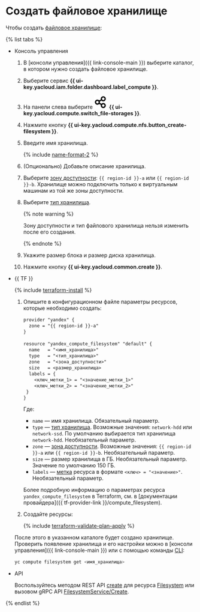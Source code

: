 # Создать файловое хранилище

Чтобы создать [файловое хранилище](../../concepts/filesystem.md):

{% list tabs %}

- Консоль управления

  1. В [консоли управления]({{ link-console-main }}) выберите каталог, в котором нужно создать файловое хранилище.
  1. Выберите сервис **{{ ui-key.yacloud.iam.folder.dashboard.label_compute }}**.
  1. На панели слева выберите ![image](../../../_assets/compute/storage.svg) **{{ ui-key.yacloud.compute.switch_file-storages }}**.
  1. Нажмите кнопку **{{ ui-key.yacloud.compute.nfs.button_create-filesystem }}**.
  1. Введите имя хранилища.
    
     {% include [name-format-2](../../../_includes/name-format-2.md) %}
    
  1. (Опционально) Добавьте описание хранилища.
  1. Выберите [зону доступности](../../../overview/concepts/geo-scope.md): `{{ region-id }}-a` или `{{ region-id }}-b`. Хранилище можно подключить только к виртуальным машинам из той же зоны доступности.
  1. Выберите [тип хранилища](../../concepts/filesystem.md#types).
  
     {% note warning %}
     
     Зону доступности и тип файлового хранилища нельзя изменить после его создания.
     
     {% endnote %}
     
  1. Укажите размер блока и размер диска хранилища.
  1. Нажмите кнопку **{{ ui-key.yacloud.common.create }}**.

- {{ TF }}

  {% include [terraform-install](../../../_includes/terraform-install.md) %}

  1. Опишите в конфигурационном файле параметры ресурсов, которые необходимо создать:

           
      ```
      provider "yandex" {
        zone = "{{ region-id }}-a"
      }

      resource "yandex_compute_filesystem" "default" {
        name   = "<имя_хранилища>"
        type   = "<тип_хранилища>"
        zone   = "<зона_доступности>"
        size   = <размер_хранилища>
        labels = {
          <ключ_метки_1> = "<значение_метки_1>"
          <ключ_метки_2> = "<значение_метки_2>"
       }
      }
      ```



      Где:

      * `name` — имя хранилища. Обязательный параметр.
      * `type` — [тип хранилища](../../concepts/filesystem.md#types). Возможные значения: `network-hdd` или `network-ssd`. По умолчанию выбирается тип хранилища `network-hdd`. Необязательный параметр.
      * `zone` — [зона доступности](../../../overview/concepts/geo-scope.md). Возможные значения: `{{ region-id }}-a` или `{{ region-id }}-b`. Необязательный параметр.
      * `size` — размер хранилища в ГБ. Необязательный параметр. Значение по умолчанию 150 ГБ.
      * `labels` — [метка](../../../resource-manager/concepts/labels.md) ресурса в формате `<ключ> = "<значение>"`. Необязательный параметр.

      Более подробную информацию о параметрах ресурса `yandex_compute_filesystem` в Terraform, см. в [документации провайдера]({{ tf-provider-link }}/compute_filesystem).

  1. Создайте ресурсы:

      {% include [terraform-validate-plan-apply](../../../_tutorials/terraform-validate-plan-apply.md) %}

  После этого в указанном каталоге будет создано хранилище. Проверить появление хранилища и его настройки можно в [консоли управления]({{ link-console-main }}) или с помощью команды [CLI](../../../cli/quickstart.md):

    ```bash
    yc compute filesystem get <имя_хранилища>
    ```

- API

  Воспользуйтесь методом REST API [create](../../api-ref/Filesystem/create.md) для ресурса [Filesystem](../../api-ref/Filesystem/index.md) или вызовом gRPC API [FilesystemService/Create](../../api-ref/grpc/filesystem_service.md#Create).

{% endlist %}